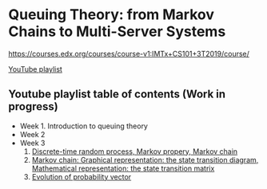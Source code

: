 Queuing Theory: from Markov Chains to Multi-Server Systems
==========================================================

https://courses.edx.org/courses/course-v1:IMTx+CS101+3T2019/course/

[YouTube playlist](https://www.youtube.com/playlist?list=PLMdIPWLiV18eG7J4UlsyBAN88m7vfv29h)

## Youtube playlist table of contents (Work in progress)

* Week 1. Introduction to queuing theory
* Week 2
* Week 3
  1. [Discrete-time random process, Markov propery, Markov chain](https://youtu.be/LKEzIxjjm6w)
  2. [Markov chain: Graphical representation: the state transition diagram, Mathematical representation: the state transition matrix](https://youtu.be/y_tck_3PfYY)
  3. [Evolution of probability vector](https://youtu.be/Q6MC-XdEEs4)

